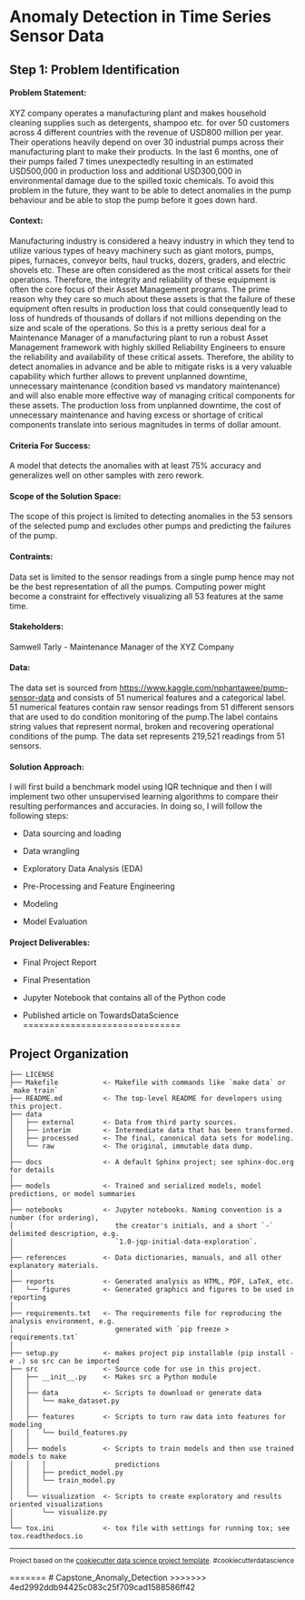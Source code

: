 # Anomaly Detection in Time Series Sensor Data

## Step 1: Problem Identification

#### Problem Statement: 
 XYZ company operates a manufacturing plant and makes household cleaning supplies such as detergents, shampoo etc. for over 50 customers across 4 different countries with the revenue of USD800 million per year. Their operations heavily depend on over 30 industrial pumps across their manufacturing plant to make their products. In the last 6 months, one of their pumps failed 7 times unexpectedly resulting in an estimated USD500,000 in production loss and additional USD300,000 in environmental damage due to the spilled toxic chemicals.  To avoid this problem in the future, they want to be able to detect anomalies in the pump behaviour and be able to stop the pump before it goes down hard.
        
#### Context:

 Manufacturing industry is considered a heavy industry in which they tend to utilize various types of heavy machinery such as giant motors, pumps, pipes, furnaces, conveyor belts, haul trucks, dozers, graders, and electric shovels etc. These are often considered as the most critical assets for their operations. Therefore, the integrity and reliability of these equipment is often the core focus of their Asset Management programs.
The prime reason why they care so much about these assets is that the failure of these equipment often results in production loss that could consequently lead to loss of hundreds of thousands of dollars if not millions depending on the size and scale of the operations. So this is a pretty serious deal for a Maintenance Manager of a manufacturing plant to run a robust Asset Management framework with highly skilled Reliability Engineers to ensure the reliability and availability of these critical assets.
Therefore, the ability to detect anomalies in advance and be able to mitigate risks is a very valuable capability which further allows to prevent unplanned downtime, unnecessary maintenance (condition based vs mandatory maintenance) and will also enable more effective way of managing critical components for these assets. The production loss from unplanned downtime, the cost of unnecessary maintenance and having excess or shortage of critical components translate into serious magnitudes in terms of dollar amount.


#### Criteria For Success:
A model that detects the anomalies with at least 75% accuracy and generalizes well on other samples with zero rework.

#### Scope of the Solution Space:
 The scope of this project is limited to detecting anomalies in the 53 sensors of the selected pump and excludes other pumps and predicting the failures of the pump. 

#### Contraints:
 Data set is limited to the sensor readings from a single pump hence may not be the best representation of all the pumps. Computing power might become a constraint for effectively visualizing all 53 features at the same time.

#### Stakeholders:
Samwell Tarly - Maintenance Manager of the XYZ Company

#### Data:
 The data set is sourced from https://www.kaggle.com/nphantawee/pump-sensor-data and consists of 51 numerical features 
    and a categorical label. 51 numerical features contain raw sensor readings from 51 different sensors that are used to 
    do condition monitoring of the pump.The label contains string values that represent normal, broken and recovering 
    operational conditions of the pump. The data set represents 219,521 readings from 51 sensors.   

#### Solution Approach: 

   I will first build a benchmark model using IQR technique and then I will implement two other unsupervised learning algorithms to compare their resulting performances and accuracies. In doing so, I will follow the following steps:

* Data sourcing and loading

* Data wrangling

* Exploratory Data Analysis (EDA)

* Pre-Processing and Feature Engineering

* Modeling

* Model Evaluation


#### Project Deliverables: 

* Final Project Report

* Final Presentation

* Jupyter Notebook that contains all of the Python code
 
* Published article on TowardsDataScience 
==============================

Project Organization
------------

    ├── LICENSE
    ├── Makefile           <- Makefile with commands like `make data` or `make train`
    ├── README.md          <- The top-level README for developers using this project.
    ├── data
    │   ├── external       <- Data from third party sources.
    │   ├── interim        <- Intermediate data that has been transformed.
    │   ├── processed      <- The final, canonical data sets for modeling.
    │   └── raw            <- The original, immutable data dump.
    │
    ├── docs               <- A default Sphinx project; see sphinx-doc.org for details
    │
    ├── models             <- Trained and serialized models, model predictions, or model summaries
    │
    ├── notebooks          <- Jupyter notebooks. Naming convention is a number (for ordering),
    │                         the creator's initials, and a short `-` delimited description, e.g.
    │                         `1.0-jqp-initial-data-exploration`.
    │
    ├── references         <- Data dictionaries, manuals, and all other explanatory materials.
    │
    ├── reports            <- Generated analysis as HTML, PDF, LaTeX, etc.
    │   └── figures        <- Generated graphics and figures to be used in reporting
    │
    ├── requirements.txt   <- The requirements file for reproducing the analysis environment, e.g.
    │                         generated with `pip freeze > requirements.txt`
    │
    ├── setup.py           <- makes project pip installable (pip install -e .) so src can be imported
    ├── src                <- Source code for use in this project.
    │   ├── __init__.py    <- Makes src a Python module
    │   │
    │   ├── data           <- Scripts to download or generate data
    │   │   └── make_dataset.py
    │   │
    │   ├── features       <- Scripts to turn raw data into features for modeling
    │   │   └── build_features.py
    │   │
    │   ├── models         <- Scripts to train models and then use trained models to make
    │   │   │                 predictions
    │   │   ├── predict_model.py
    │   │   └── train_model.py
    │   │
    │   └── visualization  <- Scripts to create exploratory and results oriented visualizations
    │       └── visualize.py
    │
    └── tox.ini            <- tox file with settings for running tox; see tox.readthedocs.io


--------

<p><small>Project based on the <a target="_blank" href="https://drivendata.github.io/cookiecutter-data-science/">cookiecutter data science project template</a>. #cookiecutterdatascience</small></p>
=======
# Capstone_Anomaly_Detection
>>>>>>> 4ed2992ddb94425c083c25f709cad1588586ff42

